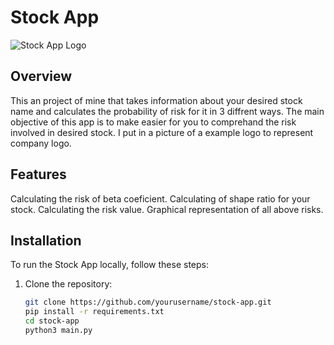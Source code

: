 # Stock App

![Stock App Logo](transparent2.png)

## Overview
   This an project of mine that takes information about your desired stock name and calculates the probability of risk for it in 3 diffrent ways. 
   The main objective of this app is to make easier for you to comprehand the risk involved in desired stock.
   I put in a picture of a example logo to represent company logo.
## Features
   Calculating the risk of beta coeficient. 
   Calculating  of shape ratio for your stock.
   Calculating the risk value.
   Graphical representation of all above risks.


## Installation

To run the Stock App locally, follow these steps:

1. Clone the repository:
   ```bash
   git clone https://github.com/yourusername/stock-app.git
   pip install -r requirements.txt
   cd stock-app
   python3 main.py
